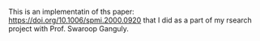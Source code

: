 This is an implementatin of ths paper: https://doi.org/10.1006/spmi.2000.0920 that I did as a part of my rsearch project with Prof. Swaroop Ganguly.
